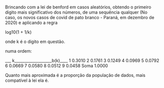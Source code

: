 Brincando com a lei de benford em casos aleatórios, obtendo o primeiro digito mais significativo dos números,
de uma sequência qualquer (No caso, os novos casos de covid de pato branco - Paraná, em dezembro de 2020) e aplicando a regra

log10(1 + 1/k)

onde k é o digito em questão.

numa ordem:

___ k___________________b(k)____
 1                   0.3010
 2                   0.1761
 3                   0.1249
 4                   0.0969
 5                   0.0792
 6                   0.0669
 7                   0.0580
 8                   0.0512
 9                   0.0458
Soma                 1.0000 

Quanto mais aproximada é a proporção da população de dados, mais compatível à lei ela é.






